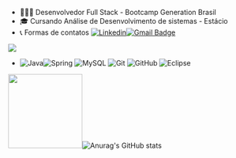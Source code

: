 
- 👩🏻‍💻 Desenvolvedor Full Stack - Bootcamp Generation Brasil 
- 🎓 Cursando Análise de Desenvolvimento de sistemas - Estácio
- 📞 Formas de contatos [![Linkedin](https://img.shields.io/badge/-LinkedIn-blue?style=flat-square&logo=Linkedin&logoColor=white&link=https://https://www.linkedin.com/in/gustavo-martins-3a9980136//)](https://www.linkedin.com/in/gustavo-martins-3a9980136/)[![Gmail Badge](https://img.shields.io/badge/-Gmail-c14438?style=flat-square&logo=Gmail&logoColor=white&link=mailto:gustavomarttiins@gmail.com)](mailto:gustavomarttiins@gmail.com)

<a href="https://gifs.alphacoders.com/gifs/view/209661"><img src="https://giffiles.alphacoders.com/209/209661.gif"></a>
- ![Java](https://camo.githubusercontent.com/e17e119d8c9bb34ac9710be65d35d52a7e04cc260476760305525204df5f34b0/68747470733a2f2f696d672e736869656c64732e696f2f62616467652f2d4a6176612d3030373339363f7374796c653d666c61742d737175617265266c6f676f3d6a617661)![Spring](https://camo.githubusercontent.com/d8f7e93bdb728c656b784b48c9229b2224067c147978e345773f21c0ac43f324/68747470733a2f2f696d672e736869656c64732e696f2f62616467652f2d537072696e672d3644423333463f7374796c653d666c61742d737175617265266c6f676f3d737072696e67266c6f676f436f6c6f723d7768697465)
![MySQL](https://camo.githubusercontent.com/4eade77f6242a74645c408f1cc48b4c05f3c7c8a74d0bf15c2a1e259e4d357d9/68747470733a2f2f696d672e736869656c64732e696f2f62616467652f2d4d7953514c2d3434373941313f7374796c653d666c61742d737175617265266c6f676f3d6d7973716c266c6f676f436f6c6f723d7768697465)
![Git](https://camo.githubusercontent.com/edd3031a0956c904634f9a394267a6ba61e9a0bb95c9512a1fbc0725b4014d03/68747470733a2f2f696d672e736869656c64732e696f2f62616467652f2d4769742d626c61636b3f7374796c653d666c61742d737175617265266c6f676f3d676974)
![GitHub](https://camo.githubusercontent.com/85dc47a56a4e73ae7b6e64b3b4416785497e74219ae179ae8faaaca10d5a78d9/68747470733a2f2f696d672e736869656c64732e696f2f62616467652f2d4769744875622d3138313731373f7374796c653d666c61742d737175617265266c6f676f3d676974687562)
![Eclipse](https://camo.githubusercontent.com/5395fa328395998163ba3ae03e20eb6cd633c2535f4149cc6b2f5fa40113ecaf/68747470733a2f2f696d672e736869656c64732e696f2f62616467652f2d45636c697073652d3243323235353f7374796c653d666c61742d737175617265266c6f676f3d65636c69707365266c6f676f436f6c6f723d7768697465)

<img height="150em" src="https://github-readme-stats.vercel.app/api/top-langs/?username=GustavoMarttiins&exclude_repo=KNN-Image- Classification&show_icons=true&hide_border=true&layout=compact&langs_count=8&theme=tokyonight"/>![Anurag's GitHub stats](https://github-readme-stats.vercel.app/api?username=GustavoMarttiins&show_icons=true&theme=radical) 




